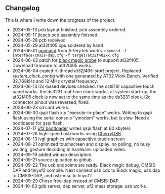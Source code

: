 ## Changelog
This is where I write down the progress of the project.

- 2024-05-13 pcb layout finished. pcb assembly ordered.
- 2024-05-17 jlcpcb pcb assembly finished.
- 2024-05-28 pcb received
- 2024-05-29 at32f405 cpu soldered by hand
- 2024-06-01 [openocd](https://github.com/ArteryTek/openocd) from ArteryTek works. ```openocd -f interface/cmsis-dap.cfg -f target/at32f402xx.cfg```
- 2024-06-02 patch for [black magic probe](https://github.com/koendv/blackmagic-firmware/blob/master/at32f405.patch) to support at32f405. Download firmware to at32f405 works.
- 2024-06-04 copied rt-thread _at32f405-start_ project. Replaced _system_clock_config_ with one generated by AT32 Work Bench. Verified 32.768kHz and 12 MHz crystal frequency.
- 2024-06-13 i2c-based devices checked. the cst816t capacitive touch panel works. the ds3231 real-time clock works. at system start-up, the at32f405 clock is now set to the same time as the ds3231 clock. i2c connector pinout was reversed; fixed.
- 2024-06-23 sd card works.
- 2024-06-30 qspi flash xip "execute-in-place" works. Writing to qspi flash using the serial console "ymodem" works, but is slow. Need a bootloader for qspi flash.
- 2024-07-17 [uf2 bootloader](https://github.com/koendv/at32f405-uf2boot) writes qspi flash at 60 kbyte/s
- 2024-07-28 high-speed usb works using [CherryUSB](https://github.com/cherry-embedded/CherryUSB).
- 2024-08-13 [lvgl](https://lvgl.io) graphics with capacitive touch-screen
- 2024-08-21 optimized touchscreen and display. no polling, no busy waiting, gesture decoding in hardware. uploaded video.
- 2024-09-19 added winusb descriptors
- 2024-09-21 source uploaded to github
- 2024-09-22 The usb endpoints are ready. Black magic debug, CMSIS-DAP and tinyuf2 compile. Next connect usb cdc to  Black magic, usb dap to CMSIS-DAP, and usb-msc to tinyuf2.
- 2024-09-29 Chose free-dap instead of CMSIS-DAP.
- 2024-10-03 gdb server, dap server, uf2 mass storage: usb works.
